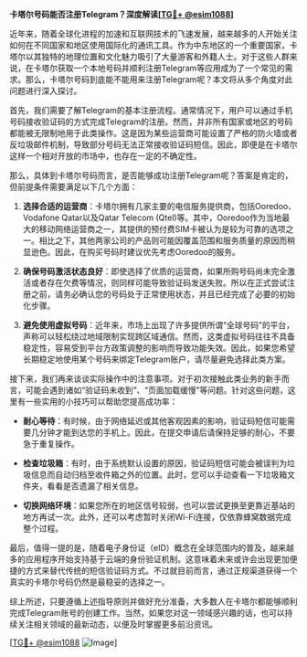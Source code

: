 **卡塔尔号码能否注册Telegram？深度解读[[TG💪+ @esim1088](https://t.me/s/esim1088)]**

近年来，随着全球化进程的加速和互联网技术的飞速发展，越来越多的人开始关注如何在不同国家和地区使用国际化的通讯工具。作为中东地区的一个重要国家，卡塔尔以其独特的地理位置和文化魅力吸引了大量游客和外籍人士。对于这些人群来说，在卡塔尔获取一个本地号码并顺利注册Telegram等应用成为了一个常见的需求。那么，卡塔尔号码到底能不能用来注册Telegram呢？本文将从多个角度对此问题进行深入探讨。

首先，我们需要了解Telegram的基本注册流程。通常情况下，用户可以通过手机号码接收验证码的方式完成Telegram的注册。然而，并非所有国家或地区的号码都能被无限制地用于此类操作。这是因为某些运营商可能设置了严格的防火墙或者反垃圾邮件机制，导致部分号码无法正常接收验证码短信。因此，即便是在卡塔尔这样一个相对开放的市场中，也存在一定的不确定性。

那么，具体到卡塔尔号码而言，是否能够成功注册Telegram呢？答案是肯定的，但前提条件需要满足以下几个方面：

1. **选择合适的运营商**：卡塔尔拥有几家主要的电信服务提供商，包括Ooredoo、Vodafone Qatar以及Qatar Telecom (Qtel)等。其中，Ooredoo作为当地最大的移动网络运营商之一，其提供的预付费SIM卡被认为是较为可靠的选项之一。相比之下，其他两家公司的产品则可能因覆盖范围和服务质量的原因而稍显逊色。因此，在购买号码时建议优先考虑Ooredoo的服务。

2. **确保号码激活状态良好**：即使选择了优质的运营商，如果所购号码尚未完全激活或者存在欠费等情况，则同样可能导致验证码发送失败。所以在正式尝试注册之前，请务必确认您的号码处于正常使用状态，并且已经完成了必要的初始化步骤。

3. **避免使用虚拟号码**：近年来，市场上出现了许多提供所谓“全球号码”的平台，声称可以轻松绕过地域限制实现跨区域通信。然而，这类虚拟号码往往不具备稳定性，容易受到平台方政策调整的影响而导致功能失效。因此，如果您希望长期稳定地使用某个号码来绑定Telegram账户，请尽量避免选择此类方案。

接下来，我们再来谈谈实际操作中的注意事项。对于初次接触此类业务的新手而言，可能会遇到诸如“验证码未收到”、“页面加载缓慢”等问题。针对这些问题，这里有一些实用的小技巧可以帮助您提高成功率：

- **耐心等待**：有时候，由于网络延迟或其他客观因素的影响，验证码短信可能需要几分钟才能到达您的手机上。因此，在提交申请后请保持足够的耐心，不要急于重复操作。
  
- **检查垃圾箱**：有时，由于系统默认设置的原因，验证码短信可能会被误判为垃圾信息而自动归档至收件箱之外的位置。此时，您可以手动查看一下垃圾箱文件夹，看看是否遗漏了相关信息。
  
- **切换网络环境**：如果您所在的地区信号较弱，也可以尝试更换至更靠近基站的地方再试一次。此外，还可以考虑暂时关闭Wi-Fi连接，仅依靠蜂窝数据完成整个过程。

最后，值得一提的是，随着电子身份证（eID）概念在全球范围内的普及，越来越多的应用程序开始支持基于云端的身份验证机制。这意味着未来或许会出现更加便捷的方式来替代传统的短信验证码方式。不过就目前而言，通过正规渠道获得一个真实的卡塔尔号码仍然是最稳妥的选择之一。

综上所述，只要遵循上述指导原则并做好充分准备，大多数人在卡塔尔都能够顺利完成Telegram账号的创建工作。当然，如果您对这一领域感兴趣的话，也可以持续关注相关领域的最新动态，以便及时掌握更多前沿资讯。

[[TG💪+ @esim1088](https://t.me/s/esim1088) ![Image](https://i.postimg.cc/4NQfJmqS/Snipaste-2025-05-13-00-14-12.png)]